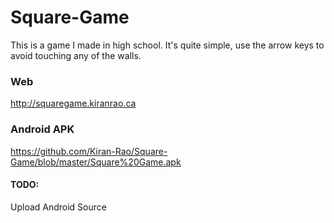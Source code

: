 # Square-Game
This is a game I made in high school. It's quite simple, use the arrow keys to avoid touching any of the walls. 


### Web 
http://squaregame.kiranrao.ca


### Android APK
https://github.com/Kiran-Rao/Square-Game/blob/master/Square%20Game.apk

#### TODO: 
Upload Android Source
